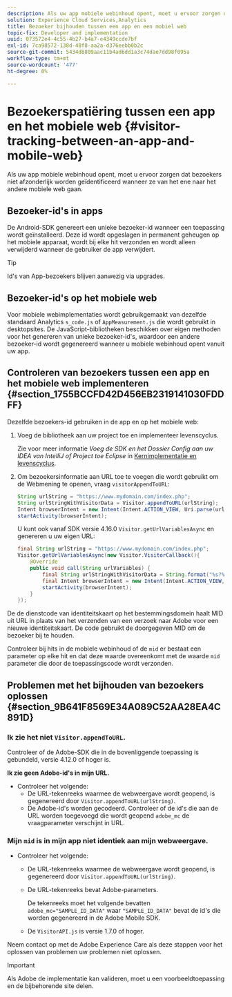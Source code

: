 ```yaml
---
description: Als uw app mobiele webinhoud opent, moet u ervoor zorgen dat bezoekers niet afzonderlijk worden geïdentificeerd wanneer ze van het ene naar het andere mobiele web gaan.
solution: Experience Cloud Services,Analytics
title: Bezoeker bijhouden tussen een app en een mobiel web
topic-fix: Developer and implementation
uuid: 073572e4-4c55-4b27-b4a7-e4349ccde7bf
exl-id: 7ca98572-138d-48f8-aa2a-d376eebb0b2c
source-git-commit: 5434d8809aac11b4ad6dd1a3c74dae7dd98f095a
workflow-type: tm+mt
source-wordcount: '477'
ht-degree: 0%

---
```


# Bezoekerspatiëring tussen een app en het mobiele web {#visitor-tracking-between-an-app-and-mobile-web}

Als uw app mobiele webinhoud opent, moet u ervoor zorgen dat bezoekers niet afzonderlijk worden geïdentificeerd wanneer ze van het ene naar het andere mobiele web gaan.

## Bezoeker-id&#39;s in apps

De Android-SDK genereert een unieke bezoeker-id wanneer een toepassing wordt geïnstalleerd. Deze id wordt opgeslagen in permanent geheugen op het mobiele apparaat, wordt bij elke hit verzonden en wordt alleen verwijderd wanneer de gebruiker de app verwijdert.

>[!TIP]
>
>Id&#39;s van App-bezoekers blijven aanwezig via upgrades.

## Bezoeker-id&#39;s op het mobiele web

Voor mobiele webimplementaties wordt gebruikgemaakt van dezelfde standaard Analytics `s_code.js` of `AppMeasurement.js` die wordt gebruikt in desktopsites. De JavaScript-bibliotheken beschikken over eigen methoden voor het genereren van unieke bezoeker-id&#39;s, waardoor een andere bezoeker-id wordt gegenereerd wanneer u mobiele webinhoud opent vanuit uw app.

## Controleren van bezoekers tussen een app en het mobiele web implementeren {#section_1755BCCFD42D456EB2319141030FDDFF}

Dezelfde bezoekers-id gebruiken in de app en op het mobiele web:

1. Voeg de bibliotheek aan uw project toe en implementeer levenscyclus.

   Zie voor meer informatie *Voeg de SDK en het Dossier Config aan uw IDEA van IntelliJ of Project toe Eclipse* in [Kernimplementatie en levenscyclus](/help/android/getting-started/dev-qs.md).

1. Om bezoekersinformatie aan URL toe te voegen die wordt gebruikt om de Webmening te openen, vraag `visitorAppendToURL`:

   ```java
   String urlString = "https://www.mydomain.com/index.php"; 
   String urlStringWithVisitorData = Visitor.appendToURL(urlString); 
   Intent browserIntent = new Intent(Intent.ACTION_VIEW, Uri.parse(urlStringWithVisitorData)); 
   startActivity(browserIntent);
   ```

   U kunt ook vanaf SDK versie 4.16.0 `Visitor.getUrlVariablesAsync` en genereren u uw eigen URL:

   ```java
   final String urlString = "https://www.mydomain.com/index.php"; 
   Visitor.getUrlVariablesAsync(new Visitor.VisitorCallback(){ 
       @Override 
       public void call(String urlVariables) { 
           final String urlStringWithVisitorData = String.format("%s?%s", urlString, urlVariables); 
           final Intent browserIntent = new Intent(Intent.ACTION_VIEW, Uri.parse(urlStringWithVisitorData)); 
           startActivity(browserIntent); 
       } 
   });
   ```

De de dienstcode van identiteitskaart op het bestemmingsdomein haalt MID uit URL in plaats van het verzenden van een verzoek naar Adobe voor een nieuwe identiteitskaart. De code gebruikt de doorgegeven MID om de bezoeker bij te houden.

Controleer bij hits in de mobiele webinhoud of de `mid` er bestaat een parameter op elke hit en dat deze waarde overeenkomt met de waarde `mid` parameter die door de toepassingscode wordt verzonden.

## Problemen met het bijhouden van bezoekers oplossen {#section_9B641F8569E34A089C52AA28EA4C891D}

### Ik zie het niet `Visitor.appendToURL`.

Controleer of de Adobe-SDK die in de bovenliggende toepassing is gebundeld, versie 4.12.0 of hoger is.

**Ik zie geen Adobe-id&#39;s in mijn URL.**

* Controleer het volgende:
   * De URL-tekenreeks waarmee de webweergave wordt geopend, is gegenereerd door `Visitor.appendToURL(urlString)`.
   * De Adobe-id&#39;s worden gecodeerd.
Controleer of de id&#39;s die aan de URL worden toegevoegd die wordt geopend `adobe_mc` de vraagparameter verschijnt in URL.

### Mijn `mid` is in mijn app niet identiek aan mijn webweergave.

* Controleer het volgende:

   * De URL-tekenreeks waarmee de webweergave wordt geopend, is gegenereerd door `Visitor.appendToURL(urlString)`.
   * De URL-tekenreeks bevat Adobe-parameters.

      De tekenreeks moet het volgende bevatten `adobe_mc="SAMPLE_ID_DATA"` waar `"SAMPLE_ID_DATA"` bevat de id&#39;s die worden gegenereerd in de Adobe Mobile SDK.
   * De `VisitorAPI.js` is versie 1.7.0 of hoger.

Neem contact op met de Adobe Experience Care als deze stappen voor het oplossen van problemen uw problemen niet oplossen.

>[!IMPORTANT]
>
>Als Adobe de implementatie kan valideren, moet u een voorbeeldtoepassing en de bijbehorende site delen.
